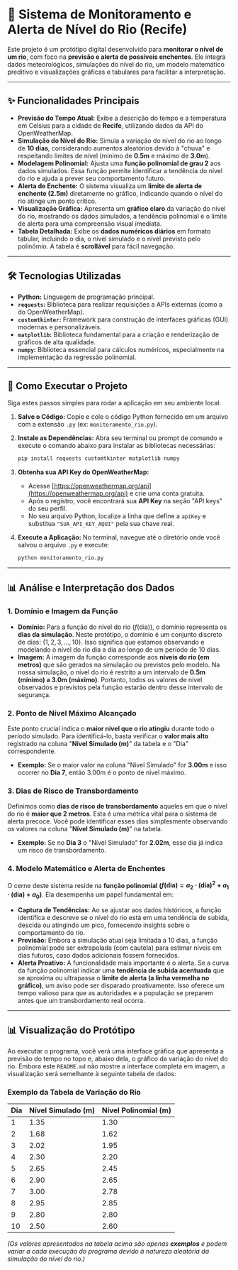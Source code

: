 # 🌊 Sistema de Monitoramento e Alerta de Nível do Rio (Recife)

Este projeto é um protótipo digital desenvolvido para **monitorar o nível de um rio**, com foco na **previsão e alerta de possíveis enchentes**. Ele integra dados meteorológicos, simulações do nível do rio, um modelo matemático preditivo e visualizações gráficas e tabulares para facilitar a interpretação.

---

## ✨ Funcionalidades Principais

* **Previsão do Tempo Atual:** Exibe a descrição do tempo e a temperatura em Celsius para a cidade de **Recife**, utilizando dados da API do OpenWeatherMap.
* **Simulação do Nível do Rio:** Simula a variação do nível do rio ao longo de **10 dias**, considerando aumentos aleatórios devido à "chuva" e respeitando limites de nível (mínimo de **0.5m** e máximo de **3.0m**).
* **Modelagem Polinomial:** Ajusta uma **função polinomial de grau 2** aos dados simulados. Essa função permite identificar a tendência do nível do rio e ajuda a prever seu comportamento futuro.
* **Alerta de Enchente:** O sistema visualiza um **limite de alerta de enchente (2.5m)** diretamente no gráfico, indicando quando o nível do rio atinge um ponto crítico.
* **Visualização Gráfica:** Apresenta um **gráfico claro** da variação do nível do rio, mostrando os dados simulados, a tendência polinomial e o limite de alerta para uma compreensão visual imediata.
* **Tabela Detalhada:** Exibe os **dados numéricos diários** em formato tabular, incluindo o dia, o nível simulado e o nível previsto pelo polinômio. A tabela é **scrollável** para fácil navegação.

---

## 🛠️ Tecnologias Utilizadas

* **Python:** Linguagem de programação principal.
* **`requests`:** Biblioteca para realizar requisições a APIs externas (como a do OpenWeatherMap).
* **`customtkinter`:** Framework para construção de interfaces gráficas (GUI) modernas e personalizáveis.
* **`matplotlib`:** Biblioteca fundamental para a criação e renderização de gráficos de alta qualidade.
* **`numpy`:** Biblioteca essencial para cálculos numéricos, especialmente na implementação da regressão polinomial.

---

## 🚀 Como Executar o Projeto

Siga estes passos simples para rodar a aplicação em seu ambiente local:

1.  **Salve o Código:** Copie e cole o código Python fornecido em um arquivo com a extensão `.py` (ex: `monitoramento_rio.py`).
2.  **Instale as Dependências:** Abra seu terminal ou prompt de comando e execute o comando abaixo para instalar as bibliotecas necessárias:

    ```bash
    pip install requests customtkinter matplotlib numpy
    ```
3.  **Obtenha sua API Key do OpenWeatherMap:**
    * Acesse [https://openweathermap.org/api](https://openweathermap.org/api) e crie uma conta gratuita.
    * Após o registro, você encontrará sua **API Key** na seção "API keys" do seu perfil.
    * No seu arquivo Python, localize a linha que define a `apiKey` e substitua `"SUA_API_KEY_AQUI"` pela sua chave real.

4.  **Execute a Aplicação:** No terminal, navegue até o diretório onde você salvou o arquivo `.py` e execute:

    ```bash
    python monitoramento_rio.py
    ```

---

## 📊 Análise e Interpretação dos Dados

### 1. Domínio e Imagem da Função

* **Domínio:** Para a função do nível do rio ($f(\text{dia})$), o domínio representa os **dias da simulação**. Neste protótipo, o domínio é um conjunto discreto de dias: $\{1, 2, 3, \dots, 10\}$. Isso significa que estamos observando e modelando o nível do rio dia a dia ao longo de um período de 10 dias.
* **Imagem:** A imagem da função corresponde aos **níveis do rio (em metros)** que são gerados na simulação ou previstos pelo modelo. Na nossa simulação, o nível do rio é restrito a um intervalo de **0.5m (mínimo) a 3.0m (máximo)**. Portanto, todos os valores de nível observados e previstos pela função estarão dentro desse intervalo de segurança.

### 2. Ponto de Nível Máximo Alcançado

Este ponto crucial indica o **maior nível que o rio atingiu** durante todo o período simulado. Para identificá-lo, basta verificar o **valor mais alto** registrado na coluna "**Nível Simulado (m)**" da tabela e o "Dia" correspondente.

* **Exemplo:** Se o maior valor na coluna "Nível Simulado" for **3.00m** e isso ocorrer no **Dia 7**, então 3.00m é o ponto de nível máximo.

### 3. Dias de Risco de Transbordamento

Definimos como **dias de risco de transbordamento** aqueles em que o nível do rio é **maior que 2 metros**. Esta é uma métrica vital para o sistema de alerta precoce. Você pode identificar esses dias simplesmente observando os valores na coluna "**Nível Simulado (m)**" na tabela.

* **Exemplo:** Se no **Dia 3** o "Nível Simulado" for **2.02m**, esse dia já indica um risco de transbordamento.

### 4. Modelo Matemático e Alerta de Enchentes

O cerne deste sistema reside na **função polinomial ($f(\text{dia}) = a_2 \cdot (\text{dia})^2 + a_1 \cdot (\text{dia}) + a_0$)**. Ela desempenha um papel fundamental em:

* **Captura de Tendências:** Ao se ajustar aos dados históricos, a função identifica e descreve se o nível do rio está em uma tendência de subida, descida ou atingindo um pico, fornecendo insights sobre o comportamento do rio.
* **Previsão:** Embora a simulação atual seja limitada a 10 dias, a função polinomial pode ser extrapolada (com cautela) para estimar níveis em dias futuros, caso dados adicionais fossem fornecidos.
* **Alerta Proativo:** A funcionalidade mais importante é o alerta. Se a curva da função polinomial indicar uma **tendência de subida acentuada** que se aproxima ou ultrapassa o **limite de alerta (a linha vermelha no gráfico)**, um aviso pode ser disparado proativamente. Isso oferece um tempo valioso para que as autoridades e a população se preparem antes que um transbordamento real ocorra.

---

## 📊 Visualização do Protótipo

Ao executar o programa, você verá uma interface gráfica que apresenta a previsão do tempo no topo e, abaixo dela, o gráfico da variação do nível do rio. Embora este `README.md` não mostre a interface completa em imagem, a visualização será semelhante à seguinte tabela de dados:

### Exemplo da Tabela de Variação do Rio

| Dia | Nível Simulado (m) | Nível Polinomial (m) |
| :-- | :----------------- | :------------------- |
| 1   | 1.35               | 1.30                 |
| 2   | 1.68               | 1.62                 |
| 3   | 2.02               | 1.95                 |
| 4   | 2.30               | 2.20                 |
| 5   | 2.65               | 2.45                 |
| 6   | 2.90               | 2.65                 |
| 7   | 3.00               | 2.78                 |
| 8   | 2.95               | 2.85                 |
| 9   | 2.80               | 2.80                 |
| 10  | 2.50               | 2.60                 |

*(Os valores apresentados na tabela acima são apenas **exemplos** e podem variar a cada execução do programa devido à natureza aleatória da simulação do nível do rio.)*
